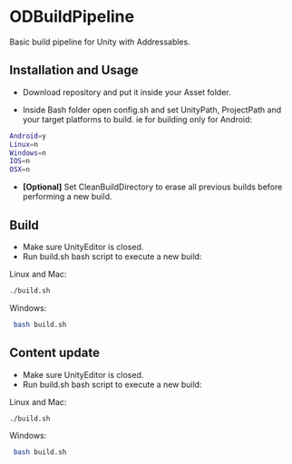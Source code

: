# ODBuildPipeline

Basic build pipeline for Unity with Addressables.

## Installation and Usage

- Download repository and put it inside your Asset folder.

- Inside Bash folder open config.sh and set UnityPath, ProjectPath and your target platforms to build.
  ie for building only for Android:

```bash
Android=y
Linux=n
Windows=n
IOS=n
OSX=n
```

- **[Optional]** Set CleanBuildDirectory to erase all previous builds before performing a new build.

## Build

- Make sure UnityEditor is closed.
- Run build.sh bash script to execute a new build:

Linux and Mac:

```bash
./build.sh
```

Windows:

```bash
 bash build.sh
```

## Content update

- Make sure UnityEditor is closed.
- Run build.sh bash script to execute a new build:

Linux and Mac:

```bash
./build.sh
```

Windows:

```bash
 bash build.sh
```
